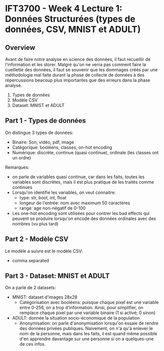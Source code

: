 # IFT3700 - Week 4 Lecture 1: Données Structurées (types de données, CSV, MNIST et ADULT)

## Overview

Avant de faire notre analyse en science des données, il faut recueillir de 
l'information et les storer. Malgré qu'on ne verra pas comment faire la cueillette 
des données, il faut se souvenir que les dommages créés par une méthodologie 
mal faite durant la phase de collecte de données à des répercussions beacoup 
plus importantes que des erreurs dans la phase analyse.

1. Types de données
2. Modèle CSV
3. Dataset: MNIST et ADULT

## Part 1 - Types de données

On distingue 3 types de données:
- Binaire: Son, vidéo, pdf, image
- Catégorique: booléens, classes, on-hot encoding
- Numérique: discrète, continue (quasi continue), ordinale (les classes ont un ordre)

Remarques:
- on parle de variables quasi continue, car dans les faits, toutes les variables 
  sont discrètes, mais il est plus pratique de les traités comme continues
- Lorsqu'on identifie les variables, on veut connaitre:
    - type: str, bool, int, float
    - longeur de l'entrée: nom avec maximum 50 caractères
    - range: age non-négatif de 0-100
- Les one-hot encoding sont utilisées pour contrer les bad effects qui peuvent 
  se produire lorsqu'on encode des données ordinales avec des nombres (vu plus tard)

## Part 2 - Modèle CSV

Le modèle a suivre est le modèle CSV:
- comma separated

## Part 3 - Dataset: MNIST et ADULT

On a parlé de 2 datasets:
- MNIST: dataset d'images 28x28
    * Catégorisation avec booléens: puisque chaque pixel est une variable entre 
      0-256, on a trop d'information. Ainsi, pour simplifier, on remplace chaque 
      pixel par une variable binaire (1 si activé; 0 sinon)
- ADULT: donnée la situation socio-économique de la population
    * Anonymisation: on parle d'anonymisation lorsqu'on essaie de rendre des 
      données privées publiques. Naivement, on n'a qu'à enlever le nom de 
      la personne, mais dans les faits, il est quand même possible d'en 
      apprendre davantage sur une personne si on a quelques-une de ces infos.

